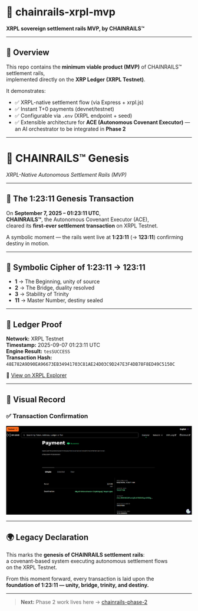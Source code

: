 # 🚆 chainrails-xrpl-mvp  
**XRPL sovereign settlement rails MVP, by CHAINRAILS™**

---

## 🌌 Overview  
This repo contains the **minimum viable product (MVP)** of CHAINRAILS™ settlement rails,  
implemented directly on the **XRP Ledger (XRPL Testnet)**.  

It demonstrates:  
- ✅ XRPL-native settlement flow (via Express + xrpl.js)  
- ✅ Instant T+0 payments (devnet/testnet)  
- ✅ Configurable via `.env` (XRPL endpoint + seed)  
- ✅ Extensible architecture for **ACE (Autonomous Covenant Executor)** —  
  an AI orchestrator to be integrated in **Phase 2**  

---

# 🚆 CHAINRAILS™ Genesis  
*XRPL-Native Autonomous Settlement Rails (MVP)*  

---

## 🌌 The 1:23:11 Genesis Transaction  

On **September 7, 2025 – 01:23:11 UTC**,  
**CHAINRAILS™**, the Autonomous Covenant Executor (ACE),  
cleared its **first-ever settlement transaction** on XRPL Testnet.  

A symbolic moment — the rails went live at **1:23:11** (→ **123:11**) confirming destiny in motion.  

---

## 📜 Symbolic Cipher of 1:23:11 → 123:11  

- **1** → The Beginning, unity of source  
- **2** → The Bridge, duality resolved  
- **3** → Stability of Trinity  
- **11** → Master Number, destiny sealed  

---

## 🧾 Ledger Proof  

**Network:** XRPL Testnet  
**Timestamp:** 2025-09-07 01:23:11 UTC  
**Engine Result:** `tesSUCCESS`  
**Transaction Hash:**  
`48E782A9D90EA96673EB34941703C81AE24D03C9D247E3F4DB78F8ED49C5150C`  

🔗 [View on XRPL Explorer](https://testnet.xrpl.org/transactions/48E782A9D90EA96673EB34941703C81AE24D03C9D247E3F4DB78F8ED49C5150C/simple)  

---

## 📸 Visual Record  

### ✅ Transaction Confirmation  
![CHAINRAILS First Transaction](./CHAINRAILS%201st%20Transaction.png)  

---

## 🌍 Legacy Declaration  

This marks the **genesis of CHAINRAILS settlement rails**:  
a covenant-based system executing autonomous settlement flows  
on the XRPL Testnet.  

From this moment forward, every transaction is laid upon the  
**foundation of 1:23:11 — unity, bridge, trinity, and destiny.**

---

> **Next:** Phase 2 work lives here → [chainrails-phase-2](https://github.com/NOVA-XQUANTUM/chainrails-phase-2)
